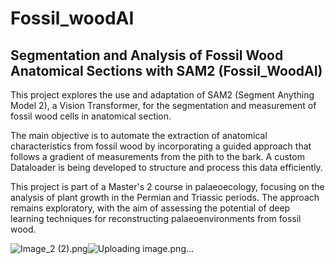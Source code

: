 # Fossil_woodAI

## Segmentation and Analysis of Fossil Wood Anatomical Sections with SAM2 (Fossil_WoodAI)

This project explores the use and adaptation of SAM2 (Segment Anything Model 2), a Vision Transformer, for the segmentation and measurement of fossil wood cells in anatomical section.

The main objective is to automate the extraction of anatomical characteristics from fossil wood by incorporating a guided approach that follows a gradient of measurements from the pith to the bark. A custom Dataloader is being developed to structure and process this data efficiently.

This project is part of a Master's 2 course in palaeoecology, focusing on the analysis of plant growth in the Permian and Triassic periods. The approach remains exploratory, with the aim of assessing the potential of deep learning techniques for reconstructing palaeoenvironments from fossil wood.

<img src="blob:chrome-untrusted://media-app/1c76a7c1-f1ec-42d3-883e-325ba7d458c6" alt="Image_2 (2).png"/>![Uploading image.png…]()


